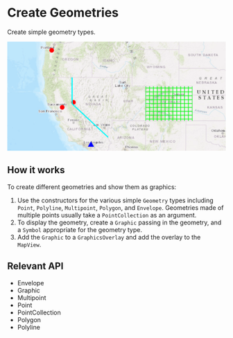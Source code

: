 # Create Geometries

Create simple geometry types.

![](CreateGeometries.png)

## How it works
To create different geometries and show them as graphics:

1.  Use the constructors for the various simple `Geometry` types including `Point`, 
  `Polyline`, `Multipoint`, `Polygon`, and `Envelope`. Geometries made 
  of multiple points usually take a `PointCollection` as an argument.
2.  To display the geometry, create a `Graphic` passing in the geometry, and a `Symbol` 
  appropriate for the geometry type.
3.  Add the `Graphic` to a `GraphicsOverlay` and add the overlay to the 
  `MapView`.


## Relevant API  

*   Envelope
*   Graphic
*   Multipoint
*   Point
*   PointCollection
*   Polygon
*   Polyline

